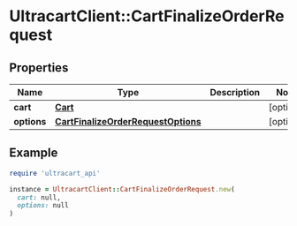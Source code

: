 # UltracartClient::CartFinalizeOrderRequest

## Properties

| Name | Type | Description | Notes |
| ---- | ---- | ----------- | ----- |
| **cart** | [**Cart**](Cart.md) |  | [optional] |
| **options** | [**CartFinalizeOrderRequestOptions**](CartFinalizeOrderRequestOptions.md) |  | [optional] |

## Example

```ruby
require 'ultracart_api'

instance = UltracartClient::CartFinalizeOrderRequest.new(
  cart: null,
  options: null
)
```

